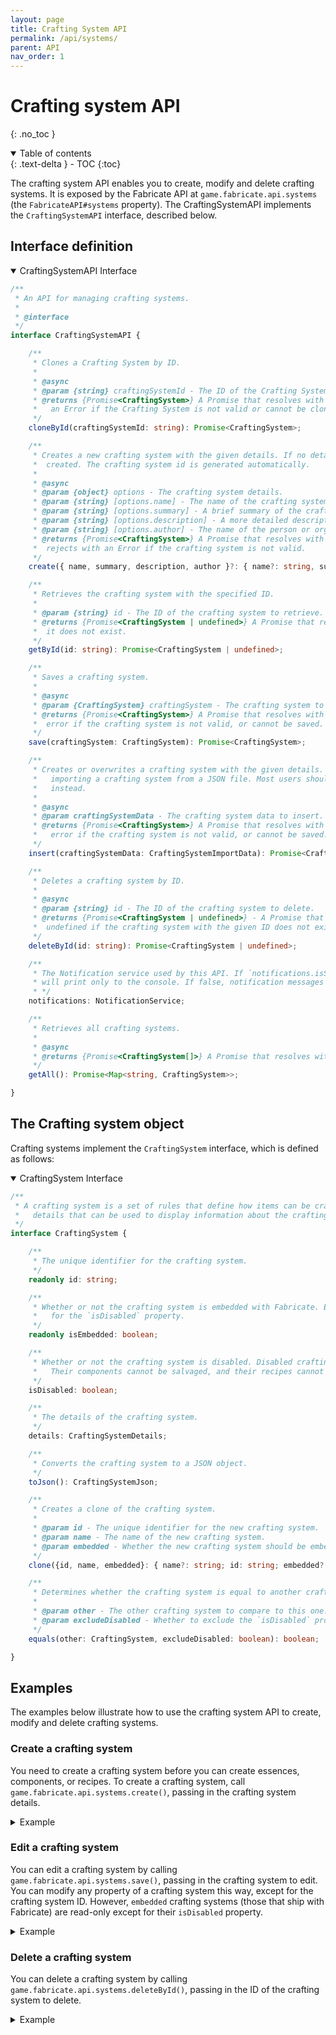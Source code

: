 ```yaml
---
layout: page
title: Crafting System API
permalink: /api/systems/
parent: API
nav_order: 1
---
```


# Crafting system API
{: .no_toc }

<details open markdown="block">
  <summary>
    Table of contents
  </summary>
  {: .text-delta }
- TOC
{:toc}
</details>

The crafting system API enables you to create, modify and delete crafting systems.
It is exposed by the Fabricate API at `game.fabricate.api.systems` (the `FabricateAPI#systems` property).
The CraftingSystemAPI implements the `CraftingSystemAPI` interface, described below.

## Interface definition

<details open markdown="block">
<summary>
CraftingSystemAPI Interface
</summary>

```typescript
/**
 * An API for managing crafting systems.
 *
 * @interface
 */
interface CraftingSystemAPI {

    /**
     * Clones a Crafting System by ID.
     *
     * @async
     * @param {string} craftingSystemId - The ID of the Crafting System to clone.
     * @returns {Promise<CraftingSystem>} A Promise that resolves with the newly cloned Crafting System, or rejects with
     *   an Error if the Crafting System is not valid or cannot be cloned.
     */
    cloneById(craftingSystemId: string): Promise<CraftingSystem>;

    /**
     * Creates a new crafting system with the given details. If no details are provided, a default crafting system is
     *  created. The crafting system id is generated automatically.
     *
     * @async
     * @param {object} options - The crafting system details.
     * @param {string} [options.name] - The name of the crafting system.
     * @param {string} [options.summary] - A brief summary of the crafting system.
     * @param {string} [options.description] - A more detailed description of the crafting system.
     * @param {string} [options.author] - The name of the person or organization that authored the crafting system.
     * @returns {Promise<CraftingSystem>} A Promise that resolves with the newly created `CraftingSystem` instance, or
     *  rejects with an Error if the crafting system is not valid.
     */
    create({ name, summary, description, author }?: { name?: string, summary?: string, description?: string, author?: string }): Promise<CraftingSystem>;

    /**
     * Retrieves the crafting system with the specified ID.
     *
     * @param {string} id - The ID of the crafting system to retrieve.
     * @returns {Promise<CraftingSystem | undefined>} A Promise that resolves with the crafting system, or undefined if
     *  it does not exist.
     */
    getById(id: string): Promise<CraftingSystem | undefined>;

    /**
     * Saves a crafting system.
     *
     * @async
     * @param {CraftingSystem} craftingSystem - The crafting system to save.
     * @returns {Promise<CraftingSystem>} A Promise that resolves with the saved crafting system, or rejects with an
     *  error if the crafting system is not valid, or cannot be saved.
     */
    save(craftingSystem: CraftingSystem): Promise<CraftingSystem>;

    /**
     * Creates or overwrites a crafting system with the given details. This operation is intended to be used when
     *   importing a crafting system from a JSON file. Most users should use `create` or `save` crafting systems
     *   instead.
     *
     * @async
     * @param craftingSystemData - The crafting system data to insert.
     * @returns {Promise<CraftingSystem>} A Promise that resolves with the saved crafting system, or rejects with an
     *   error if the crafting system is not valid, or cannot be saved.
     */
    insert(craftingSystemData: CraftingSystemImportData): Promise<CraftingSystem>;

    /**
     * Deletes a crafting system by ID.
     *
     * @async
     * @param {string} id - The ID of the crafting system to delete.
     * @returns {Promise<CraftingSystem | undefined>} - A Promise that resolves to the deleted crafting system or
     *  undefined if the crafting system with the given ID does not exist.
     */
    deleteById(id: string): Promise<CraftingSystem | undefined>;

    /**
     * The Notification service used by this API. If `notifications.isSuppressed` is true, all notification messages
     * will print only to the console. If false, notification messages will be displayed in both the console and the UI.
     * */
    notifications: NotificationService;

    /**
     * Retrieves all crafting systems.
     *
     * @async
     * @returns {Promise<CraftingSystem[]>} A Promise that resolves with all crafting systems.
     */
    getAll(): Promise<Map<string, CraftingSystem>>;

}
```

</details>

## The Crafting system object

Crafting systems implement the `CraftingSystem` interface, which is defined as follows:

<details open markdown="block">
<summary>
CraftingSystem Interface
</summary>

```typescript
/**
 * A crafting system is a set of rules that define how items can be crafted. Crafting systems contain additional
 *   details that can be used to display information about the crafting system to the user.
 */
interface CraftingSystem {

    /**
     * The unique identifier for the crafting system.
     */
    readonly id: string;

    /**
     * Whether or not the crafting system is embedded with Fabricate. Embedded crafting systems are not editable, except
     *   for the `isDisabled` property.
     */
    readonly isEmbedded: boolean;

    /**
     * Whether or not the crafting system is disabled. Disabled crafting systems are not available for use in Fabricate.
     *   Their components cannot be salvaged, and their recipes cannot be crafted.
     */
    isDisabled: boolean;

    /**
     * The details of the crafting system.
     */
    details: CraftingSystemDetails;

    /**
     * Converts the crafting system to a JSON object.
     */
    toJson(): CraftingSystemJson;

    /**
     * Creates a clone of the crafting system.
     *
     * @param id - The unique identifier for the new crafting system.
     * @param name - The name of the new crafting system.
     * @param embedded - Whether the new crafting system should be embedded with Fabricate. Defaults to `false`.
     */
    clone({id, name, embedded}: { name?: string; id: string; embedded?: boolean }): CraftingSystem;

    /**
     * Determines whether the crafting system is equal to another crafting system.
     *
     * @param other - The other crafting system to compare to this one.
     * @param excludeDisabled - Whether to exclude the `isDisabled` property from the comparison. Defaults to `false`.
     */
    equals(other: CraftingSystem, excludeDisabled: boolean): boolean;

}
```

</details>

## Examples

The examples below illustrate how to use the crafting system API to create, modify and delete crafting systems.

### Create a crafting system

You need to create a crafting system before you can create essences, components, or recipes.
To create a crafting system, call `game.fabricate.api.systems.create()`, passing in the crafting system details.

<details markdown="block">
<summary>
Example
</summary>

```typescript
const myCraftingSystemData = {
    name: "My new crafting system",
    summary: "A system created using the Fabricate API",
    description: "Made for testing out the API",
    author: "Me!"
};

const craftingSystem = await game.fabricate.api.systems.create(myCraftingSystemData);
console.log(`Created crafting system with ID "${craftingSystem.id}"`); // <-- You'll need this to edit the crafting system later
// If you *do* forget the Crafting system ID you can retrieve it later using game.fabricate.api.systems.getAll()
```

</details>

### Edit a crafting system

You can edit a crafting system by calling `game.fabricate.api.systems.save()`, passing in the crafting system to edit.
You can modify any property of a crafting system this way, except for the crafting system ID.
However, `embedded` crafting systems (those that ship with Fabricate) are read-only except for their `isDisabled` property. 

<details markdown="block">
<summary>
Example
</summary>

```typescript
const myCraftingSystemId = "my-crafting-system-id"; // <-- You'll need to replace this with the ID of your crafting system
const craftingSystem = await game.fabricate.api.systems.getById(myCraftingSystemId);
craftingSystem.details.name = "A cool new name";
craftingSystem.details.description = "An equally interesting description";
const craftingSystemAfterSave = await game.fabricate.api.systems.save(craftingSystem);
``` 

</details>

### Delete a crafting system

You can delete a crafting system by calling `game.fabricate.api.systems.deleteById()`, passing in the ID of the crafting system to delete.

<details markdown="block">
<summary>
Example
</summary>

```typescript
const myCraftingSystemId = "my-crafting-system-id"; // <-- You'll need to replace this with the ID of your crafting system
const craftingSystem = await game.fabricate.api.systems.deleteById(myCraftingSystemId);
console.log(`Deleted crafting system with ID "${craftingSystem.id}"`);
```

</details>